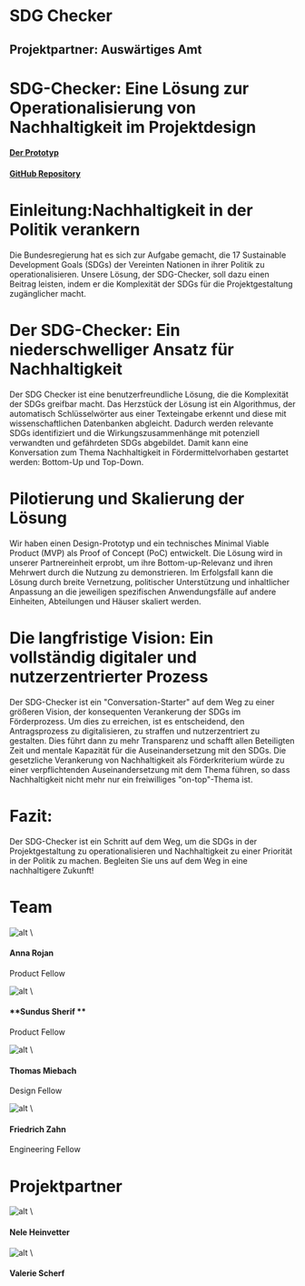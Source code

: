 # SDG Checker


## Projektpartner: Auswärtiges Amt 


# SDG-Checker: Eine Lösung zur Operationalisierung von Nachhaltigkeit im Projektdesign

#### [Der Prototyp](https://dev.tech4germany.org/AZUR-Frontend/)
#### [GitHub Repository](https://github.com/tech4germany/sdg4aal)

# Einleitung:Nachhaltigkeit in der Politik verankern

Die Bundesregierung hat es sich zur Aufgabe gemacht, die 17 Sustainable Development Goals (SDGs) der Vereinten Nationen in ihrer Politik zu operationalisieren. Unsere Lösung, der SDG-Checker, soll dazu einen Beitrag leisten, indem er die Komplexität der SDGs für die Projektgestaltung zugänglicher macht.


# Der SDG-Checker: Ein niederschwelliger Ansatz für Nachhaltigkeit

Der SDG Checker ist eine benutzerfreundliche Lösung, die die Komplexität der SDGs greifbar macht. Das Herzstück der Lösung ist ein Algorithmus, der automatisch Schlüsselwörter aus einer Texteingabe erkennt und diese mit wissenschaftlichen Datenbanken abgleicht. Dadurch werden relevante SDGs identifiziert und die Wirkungszusammenhänge mit potenziell verwandten und gefährdeten SDGs abgebildet. Damit kann eine Konversation zum Thema Nachhaltigkeit in Fördermittelvorhaben gestartet werden: Bottom-Up und Top-Down.


# Pilotierung und Skalierung der Lösung

Wir haben einen Design-Prototyp und ein technisches Minimal Viable Product (MVP) als Proof of Concept (PoC) entwickelt. Die Lösung wird in unserer Partnereinheit erprobt, um ihre Bottom-up-Relevanz und ihren Mehrwert durch die Nutzung zu demonstrieren. Im Erfolgsfall kann die Lösung durch breite Vernetzung, politischer Unterstützung und inhaltlicher Anpassung an die jeweiligen spezifischen Anwendungsfälle auf andere Einheiten, Abteilungen und Häuser skaliert werden.



# Die langfristige Vision: Ein vollständig digitaler und nutzerzentrierter Prozess

Der SDG-Checker ist ein "Conversation-Starter" auf dem Weg zu einer größeren Vision, der konsequenten Verankerung der SDGs im Förderprozess. Um dies zu erreichen, ist es entscheidend, den Antragsprozess zu digitalisieren, zu straffen und nutzerzentriert zu gestalten. Dies führt dann zu mehr Transparenz und schafft allen Beteiligten Zeit und mentale Kapazität für die Auseinandersetzung mit den SDGs. Die gesetzliche Verankerung von Nachhaltigkeit als Förderkriterium würde zu einer verpflichtenden Auseinandersetzung mit dem Thema führen, so dass Nachhaltigkeit nicht mehr nur ein freiwilliges "on-top"-Thema ist.


# Fazit:

Der SDG-Checker ist ein Schritt auf dem Weg, um die SDGs in der Projektgestaltung zu operationalisieren und Nachhaltigkeit zu einer Priorität in der Politik zu machen. Begleiten Sie uns auf dem Weg in eine nachhaltigere Zukunft!


# Team

![alt](Anna_Rojan__tech4germany_Final.jpg) \
#### **Anna Rojan**
Product Fellow

![alt](Sundus_Sherif__tech4germany_Final) \
#### **Sundus Sherif **
Product Fellow

![alt](Thomas_Miebach__tech4germany_Final.jpg) \
#### **Thomas Miebach**
Design Fellow	

![alt](Friedrich_Zahn__tech4germany_Final.jpg) \
#### **Friedrich Zahn**
Engineering Fellow


# Projektpartner

![alt](AA_Nele_Heinevetter_Final.jpg) \
#### **Nele Heinvetter**

![alt](AA_Valerie_Scherf_Final.jpg) \
#### **Valerie Scherf**

